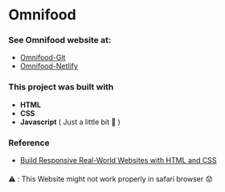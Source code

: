 # Omnifood
### See Omnifood website at:  
- [Omnifood-Git](https://tiangfuu23.github.io/Omnifood/)
- [Omnifood-Netlify](https://omnifood-tiangfuu23.netlify.app/)
### This project was built with 
- **HTML** 
- **CSS**
- **Javascript** ( Just a little bit :clown_face:	)
### Reference
- [Build Responsive Real-World Websites with HTML and CSS](https://www.udemy.com/course/design-and-develop-a-killer-website-with-html5-and-css3/)
####
:warning: : This Website might not work properly in safari browser :worried:
